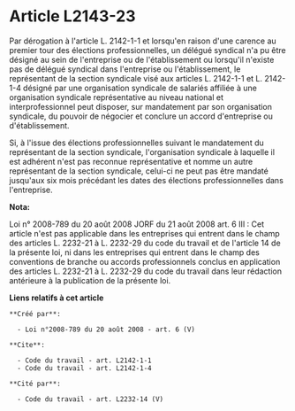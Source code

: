 # Article L2143-23

Par dérogation à l'article L. 2142-1-1 et lorsqu'en raison d'une carence au premier tour des élections professionnelles, un
délégué syndical n'a pu être désigné au sein de l'entreprise ou de l'établissement ou lorsqu'il n'existe pas de délégué
syndical dans l'entreprise ou l'établissement, le représentant de la section syndicale visé aux articles L. 2142-1-1 et L.
2142-1-4 désigné par une organisation syndicale de salariés affiliée à une organisation syndicale représentative au niveau
national et interprofessionnel peut disposer, sur mandatement par son organisation syndicale, du pouvoir de négocier et
conclure un accord d'entreprise ou d'établissement. 

Si, à l'issue des élections professionnelles suivant le mandatement du représentant de la section syndicale, l'organisation
syndicale à laquelle il est adhérent n'est pas reconnue représentative et nomme un autre représentant de la section
syndicale, celui-ci ne peut pas être mandaté jusqu'aux six mois précédant les dates des élections professionnelles dans
l'entreprise.

**Nota:**

Loi n° 2008-789 du 20 août 2008 JORF du 21 août 2008 art. 6 III : Cet article n'est pas applicable dans les entreprises qui
entrent dans le champ des articles L. 2232-21 à L. 2232-29 du code du travail et de l'article 14 de la présente loi, ni dans
les entreprises qui entrent dans le champ des conventions de branche ou accords professionnels conclus en application des
articles L. 2232-21 à L. 2232-29 du code du travail dans leur rédaction antérieure à la publication de la présente loi.

**Liens relatifs à cet article**

	**Créé par**:

	  - Loi n°2008-789 du 20 août 2008 - art. 6 (V)

	**Cite**:

	  - Code du travail - art. L2142-1-1
	  - Code du travail - art. L2142-1-4

	**Cité par**:

	  - Code du travail - art. L2232-14 (V)
